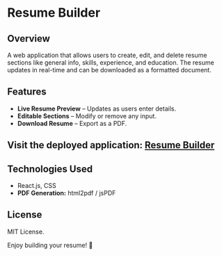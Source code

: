 # Resume Builder

## Overview
A web application that allows users to create, edit, and delete resume sections like general info, skills, experience, and education. The resume updates in real-time and can be downloaded as a formatted document.

## Features
- **Live Resume Preview** – Updates as users enter details.
- **Editable Sections** – Modify or remove any input.
- **Download Resume** – Export as a PDF.

## **Visit the deployed application:** [**Resume Builder**](https://resume-builder-sara.netlify.app/)

## Technologies Used
- React.js, CSS
- **PDF Generation:** html2pdf / jsPDF

## License
MIT License.

Enjoy building your resume! 🚀

